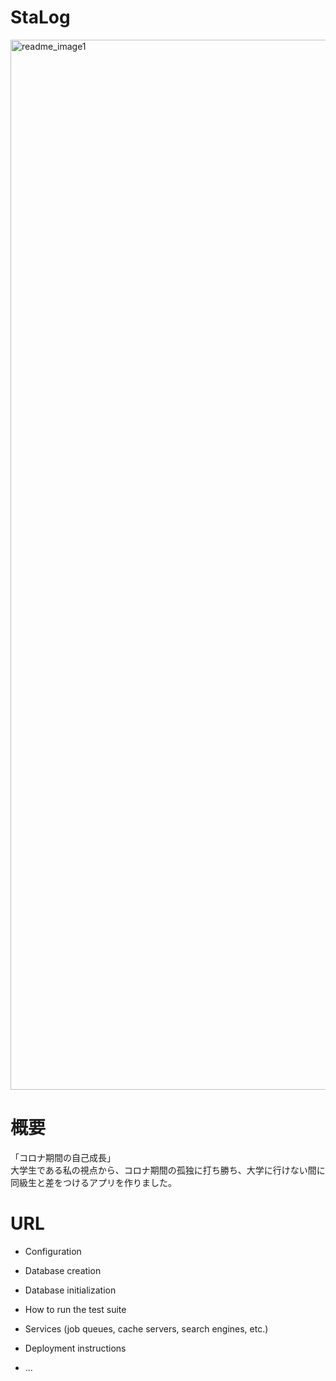 # StaLog
<img width="1680" alt="readme_image1" src="https://user-images.githubusercontent.com/66903388/98378863-ee90af80-2089-11eb-863d-74f9120a98d1.png">

# 概要
「コロナ期間の自己成長」<br>
大学生である私の視点から、コロナ期間の孤独に打ち勝ち、大学に行けない間に同級生と差をつけるアプリを作りました。

# URL


* Configuration

* Database creation

* Database initialization

* How to run the test suite

* Services (job queues, cache servers, search engines, etc.)

* Deployment instructions

* ...
